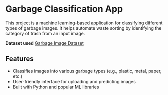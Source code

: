 # Garbage Classification App

This project is a machine learning-based application for classifying different types of garbage images. It helps automate waste sorting by identifying the category of trash from an input image.

**Dataset used**
[Garbage Image Dataset](https://www.kaggle.com/datasets/farzadnekouei/trash-type-image-dataset)

## Features

- Classifies images into various garbage types (e.g., plastic, metal, paper, etc.)
- User-friendly interface for uploading and predicting images
- Built with Python and popular ML libraries

